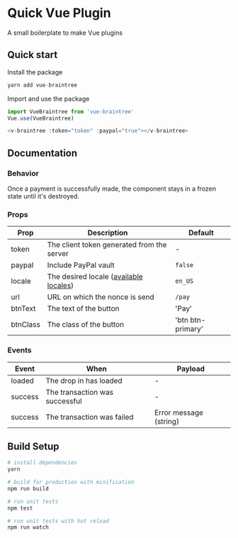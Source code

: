 # Quick Vue Plugin

A small boilerplate to make Vue plugins

## Quick start
Install the package
``` js
yarn add vue-braintree
```
Import and use the package
``` js
import VueBraintree from 'vue-braintree'
Vue.use(VueBraintree)

<v-braintree :token="token" :paypal="true"></v-braintree>
```

## Documentation

### Behavior

Once a payment is successfully made, the component stays in a frozen state until it's destroyed.

### Props

Prop | Description | Default |
--- | --- | --- |
token | The client token generated from the server | - |
paypal | Include PayPal vault | `false` |
locale | The desired locale (<a href="https://github.com/braintree/braintree-web-drop-in/tree/master/src/translations">available locales</a>) | `en_US` |
url | URL on which the nonce is send | `/pay` |
btnText | The text of the button | 'Pay' |
btnClass | The class of the button | 'btn btn-primary' |

### Events

Event | When | Payload
--- | --- | ---
loaded | The drop in has loaded | -
success | The transaction was successful | -
success | The transaction was failed | Error message (string)

## Build Setup

``` bash
# install dependencies
yarn

# build for production with minification
npm run build

# run unit tests
npm test

# run unit tests with hot reload
npm run watch
```
